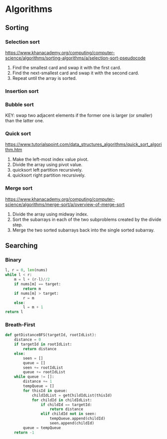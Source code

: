 # Algorithms

## Sorting
<!-- Oversimplification -->

### Selection sort
https://www.khanacademy.org/computing/computer-science/algorithms/sorting-algorithms/a/selection-sort-pseudocode
1. Find the smallest card and swap it with the first card.
1. Find the next-smallest card and swap it with the second card.
1. Repeat until the array is sorted.

### Insertion sort
<!-- doing extra swaps -->

### Bubble sort
KEY: swap two adjacent elements if the former one is larger (or smaller) than the latter one.

### Quick sort
https://www.tutorialspoint.com/data_structures_algorithms/quick_sort_algorithm.htm
1. Make the left-most index value pivot.
1. Divide the array using pivot value.
1. quicksort left partition recursively.
1. quicksort right partition recursively.

### Merge sort
https://www.khanacademy.org/computing/computer-science/algorithms/merge-sort/a/overview-of-merge-sort
1. Divide the array using midway index.
1. Sort the subarrays in each of the two subproblems created by the divide step.
1. Merge the two sorted subarrays back into the single sorted subarray.


## Searching

### Binary
```Python
l, r = 0, len(nums)
while l < r:
    m = l + (r-l)//2
    if nums[m] == target:
        return m
    if nums[m] > target:
        r = m
    else:
        l = m + 1
return l
```

### Breath-First
```Python
def getDistanceBFS(targetId, rootIdList):
    distance = 0
    if targetId in rootIdList:
        return distance
    else:
        seen = []  
        queue = []
        seen += rootIdList          
        queue += rootIdList
    while queue != []:
        distance += 1
        tempQueue = []
        for thisId in queue:
            childIdList = getChildIdList(thisId)
            for childId in childIdList:
                if childId == targetId:
                    return distance
                elif childId not in seen:
                    tempQueue.append(childId)
                    seen.append(childId)
        queue = tempQueue              
    return -1
```
